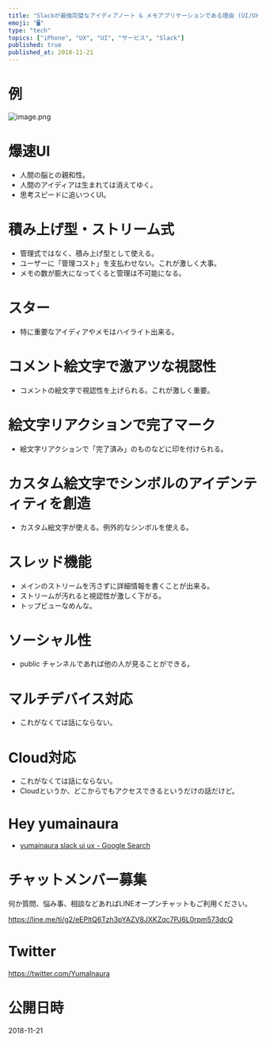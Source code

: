 ```yaml
---
title: "Slackが最強完璧なアイディアノート & メモアプリケーションである理由 (UI/UX/アプリケーション論)"
emoji: "🖥"
type: "tech"
topics: ["iPhone", "UX", "UI", "サービス", "Slack"]
published: true
published_at: 2018-11-21
---
```



# 例

![image.png](https://qiita-image-store.s3.amazonaws.com/0/89618/8def3644-6a4c-ed50-d0d0-49662cd3e433.png)


# 爆速UI

- 人間の脳との親和性。
- 人間のアイディアは生まれては消えてゆく。
- 思考スピードに追いつくUI。

# 積み上げ型・ストリーム式

- 管理式ではなく、積み上げ型として使える。
- ユーザーに「管理コスト」を支払わせない。これが激しく大事。
- メモの数が膨大になってくると管理は不可能になる。

# スター

- 特に重要なアイディアやメモはハイライト出来る。

# コメント絵文字で激アツな視認性

- コメントの絵文字で視認性を上げられる。これが激しく重要。

# 絵文字リアクションで完了マーク

- 絵文字リアクションで「完了済み」のものなどに印を付けられる。

# カスタム絵文字でシンボルのアイデンティティを創造

- カスタム絵文字が使える。例外的なシンボルを使える。

# スレッド機能

- メインのストリームを汚さずに詳細情報を書くことが出来る。
- ストリームが汚れると視認性が激しく下がる。
- トップビューなめんな。

# ソーシャル性

- public チャンネルであれば他の人が見ることができる。

# マルチデバイス対応

- これがなくては話にならない。

# Cloud対応

- これがなくては話にならない。
- Cloudというか、どこからでもアクセスできるというだけの話だけど。

# Hey yumainaura

- [yumainaura slack ui ux - Google Search](https://www.google.co.jp/search?q=yumainaura+slack+ui+ux&oq=yumainaura+slack+ui+ux&aqs=chrome..69i57j69i60l3j69i64l2.3500j0j7&sourceid=chrome&ie=UTF-8)








<!-- Update From Qiita API -->

# チャットメンバー募集


何か質問、悩み事、相談などあればLINEオープンチャットもご利用ください。

https://line.me/ti/g2/eEPltQ6Tzh3pYAZV8JXKZqc7PJ6L0rpm573dcQ





# Twitter


https://twitter.com/YumaInaura


<!-- Update From Qiita API -->



# 公開日時

2018-11-21
